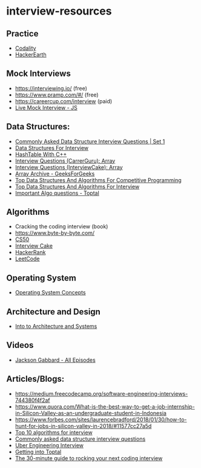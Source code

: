 # interview-resources


## Practice

 - [Codality](https://app.codility.com/programmers/lessons/1-iterations/)
 - [HackerEarth](https://www.hackerearth.com/practice/)

## Mock Interviews

 -  https://interviewing.io/ (free)
 -  https://www.pramp.com/#/ (free)
 -  https://careercup.com/interview (paid)
 - [Live Mock Interview - JS](https://www.youtube.com/watch?v=057Rs6CgJnY)
 
 
## Data Structures:

  - [Commonly Asked Data Structure Interview Questions | Set 1](https://www.geeksforgeeks.org/commonly-asked-data-structure-interview-questions-set-1/)
  - [Data Structures For Interview](http://www.columbia.edu/~jxz2101/#1)
  - [HashTable With C++](https://www.geeksforgeeks.org/implementing-hash-table-open-addressing-linear-probing-cpp/)
  - [Interview Questions (CarrerGuru): Array](https://career.guru99.com/top-50-array-interview-questions-answers/)
  - [Interview Questions (InterviewCake): Array](https://www.interviewcake.com/concept/java/array)
  - [Array Archive - GeeksForGeeks](https://www.geeksforgeeks.org/array-data-structure/)
  - [Top Data Structures And Algorithms For Competitive Programming](https://www.geeksforgeeks.org/top-algorithms-and-data-structures-for-competitive-programming/)
  - [Top Data Structures And Algorithms For Interview](https://www.geeksforgeeks.org/top-10-algorithms-in-interview-questions/)
  - [Important Algo questions - Toptal](https://www.toptal.com/algorithms/interview-questions)
 
 
## Algorithms
  
  - Cracking the coding interview (book)
  - https://www.byte-by-byte.com/
  - [CS50](https://www.youtube.com/user/cs50tv)
  - [Interview Cake](https://www.interviewcake.com/)
  - [HackerRank](https://www.hackerrank.com/)
  - [LeetCode](https://leetcode.com/)

## Operating System
  
  - [Operating System Concepts](https://www.amazon.com/Operating-System-Concepts-Abraham-Silberschatz/dp/1118063333/ref=sr_1_1?s=books&ie=UTF8&qid=1506042402&sr=1-1&keywords=Operating+System+Concepts)
 

## Architecture and Design
  
  - [Into to Architecture and Systems](https://www.youtube.com/watch?v=ZgdS0EUmn70)

## Videos

  - [Jackson Gabbard - All Episodes](https://www.youtube.com/channel/UCcdCkJKXlRoXVD03eo-q8mQ)

## Articles/Blogs:
 
 -  https://medium.freecodecamp.org/software-engineering-interviews-744380f4f2af
 -  https://www.quora.com/What-is-the-best-way-to-get-a-job-internship-in-Silicon-Valley-as-an-undergraduate-student-in-Indonesia
 -  https://www.forbes.com/sites/laurencebradford/2018/01/30/how-to-hunt-for-jobs-in-silicon-valley-in-2018/#11577cc27a5d
 -  [Top 10 algorithms for interview](https://www.geeksforgeeks.org/top-10-algorithms-in-interview-questions/)
 -  [Commonly asked data structure interview questions](https://www.geeksforgeeks.org/commonly-asked-data-structure-interview-questions-set-1/)
 - [Uber Engineering Interview](https://eng.uber.com/engineering-interview/)
 - [Getting into Toptal](https://medium.com/@karolisram/getting-into-toptal-the-entire-process-f3ee4f931949)
 - [The 30-minute guide to rocking your next coding interview](https://medium.freecodecamp.org/coding-interviews-for-dummies-5e048933b82b)

